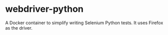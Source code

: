 # webdriver-python
A Docker container to simplify writing Selenium Python tests. It uses Firefox as the driver.
